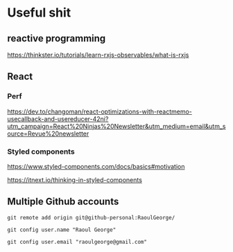 # Useful shit

## reactive programming
https://thinkster.io/tutorials/learn-rxjs-observables/what-is-rxjs



## React

### Perf
https://dev.to/changoman/react-optimizations-with-reactmemo-usecallback-and-usereducer-42ni?utm_campaign=React%20Ninjas%20Newsletter&utm_medium=email&utm_source=Revue%20newsletter


### Styled components
https://www.styled-components.com/docs/basics#motivation

https://itnext.io/thinking-in-styled-components





## Multiple Github accounts
```
git remote add origin git@github-personal:RaoulGeorge/

git config user.name "Raoul George"

git config user.email "raoulgeorge@gmail.com"
```
